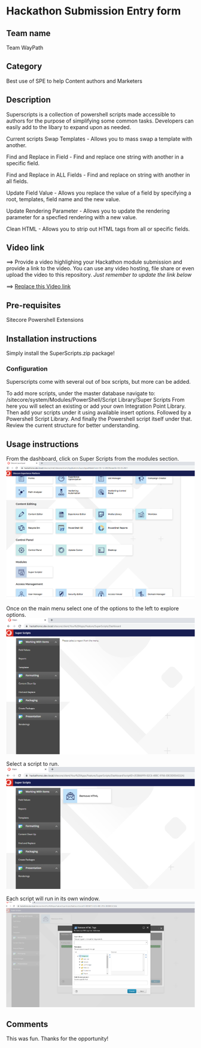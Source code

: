 ﻿# Hackathon Submission Entry form

## Team name
Team WayPath

## Category
Best use of SPE to help Content authors and Marketers

## Description
Superscripts is a collection of powershell scripts made accessible to authors for the purpose of simplifying some common tasks.  Developers can easily add to the libary to expand upon as needed.

Current scripts
Swap Templates - Allows you to mass swap a template with another.

Find and Replace in Field - Find and replace one string with another in a specific field.

Find and Replace in ALL Fields - Find and replace on string with another in all fields.

Update Field Value - Allows you replace the value of a field by specifying a root, templates, field name and the new value.

Update Rendering Parameter - Allows you to update the rendering parameter for a specfied rendering with a new value.

Clean HTML - Allows you to strip out HTML tags from all or specific fields.


## Video link
⟹ Provide a video highlighing your Hackathon module submission and provide a link to the video. You can use any video hosting, file share or even upload the video to this repository. _Just remember to update the link below_

⟹ [Replace this Video link](#video-link)



## Pre-requisites
Sitecore Powershell Extensions

## Installation instructions
Simply install the SuperScripts.zip package!

### Configuration
Superscripts come with several out of box scripts, but more can be added.

To add more scripts, under the master database navigate to: /sitecore/system/Modules/PowerShell/Script Library/Super Scripts
From here you will select an existing or add your own Integration Point Library.  Then add your scripts under it using available insert options.  Followed by a Powershell Script Library.
And finally the Powershell script itself under that.  Review the current structure for better understanding.

## Usage instructions
From the dashboard, click on Super Scripts from the modules section.
![Dashboard](images/1_dashboard.png?raw=true "Dashboard")

Once on the main menu select one of the options to the left to explore options.
![Dashboard](images/2_mainmenu.png?raw=true "Main Menu")

Select a script to run.
![Dashboard](images/3_script.png?raw=true "Script")

Each script will run in its own window.
![Dashboard](images/4_scriptload.png?raw=true "Script Load")

## Comments
This was fun.  Thanks for the opportunity!